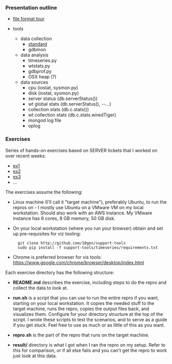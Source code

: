 ### Presentation outline

* [file format tour](../mdb-wt/tour.md)

* tools
    * data collection
        * [standard](https://jira.mongodb.org/browse/SERVER-16699?focusedCommentId=796325&page=com.atlassian.jira.plugin.system.issuetabpanels:comment-tabpanel#comment-796325)
        * gdbmon
    * data analysis
        * timeseries.py
        * wtstats.py        
        * gdbprof.py
        * OSX heap (?)
    * data sources
        * cpu (iostat, sysmon.py)
        * disk (iostat, sysmon.py)
        * server status (db.serverStatus())
        * wt global stats (db.serverStatus(), --...)
        * collection stats (db.c.stats())
        * wt collection stats (db.c.stats.wiredTiger)
        * mongod log file
        * oplog


### Exercises

Series of hands-on exercises based on SERVER tickets that I worked on over recent weeks:
* [ex1](ex1)
* [ex2](ex2)
* [ex3](ex3)
* ...

The exercises assume the following:

* Linux machine (I'll call it "target machine"), preferably Ubuntu, to
  run the repros on - I mostly use Ubuntu on a VMware VM on my local
  workstation. Should also work with an AWS instance. My VMware
  instance has 6 cores, 8 GB memory, 50 GB disk.

* On your local workstation (where you run your browser) obtain and
  set up pre-requisites for viz tooling:

        git clone http://github.com/10gen/support-tools
        sudo pip install -f support-tools/timeseries/requirements.txt

* Chrome is preferred browser for vis tools: https://www.google.com/chrome/browser/desktop/index.html

Each exercise directory has the following structure:

* **README.md** describes the exercise, including steps to do the repro
  and collect the data to look at.

* **run.sh** is a script that you can use to run the entire repro if you
  want, starting on your local workstation. It copies the needed stuff
  to the target machine, runs the repro, copies the output files back,
  and visualizes them. Configure for your directory structure at the
  top of the script. I wrote these scripts to test the scenarios, and
  to serve as a guide if you get stuck. Feel free to use as much or as
  little of this as you want.

* **repro.sh** is the part of the repro that runs on the target machine.

* **result/** directory is what I got when I ran the repro on my
  setup. Refer to this for comparison, or if all else fails and you
  can't get the repro to work just look at this data.


